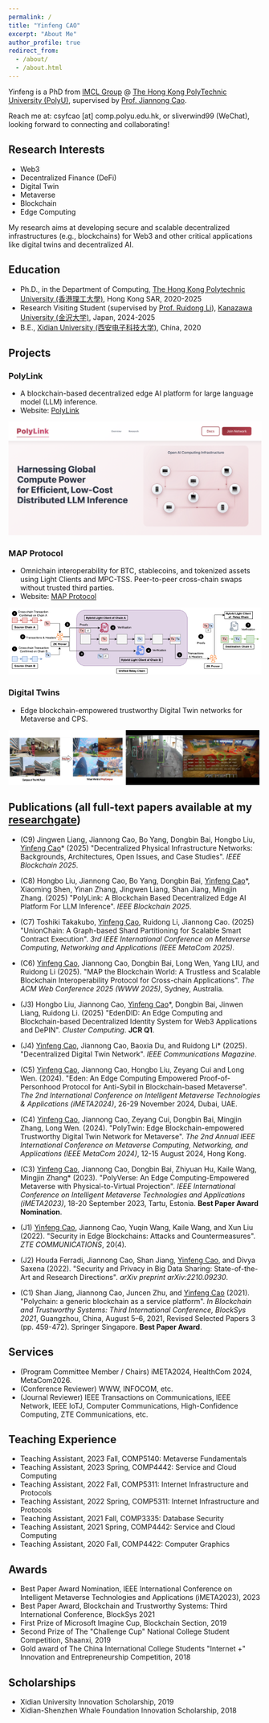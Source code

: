 ```yaml
---
permalink: /
title: "Yinfeng CAO"
excerpt: "About Me"
author_profile: true
redirect_from: 
  - /about/
  - /about.html
---
```


Yinfeng is a PhD from [IMCL Group](https://www4.comp.polyu.edu.hk/~labimcl/index.html) @ [The Hong Kong PolyTechnic University (PolyU)](https://www.polyu.edu.hk/), supervised by [Prof. Jiannong Cao](https://www4.comp.polyu.edu.hk/~csjcao/). 

Reach me at: csyfcao [at] comp.polyu.edu.hk, or sliverwind99 (WeChat), looking forward to connecting and collaborating!

## Research Interests
* Web3
* Decentralized Finance (DeFi)
* Digital Twin
* Metaverse
* Blockchain
* Edge Computing

My research aims at developing secure and scalable decentralized infrastructures (e.g., blockchains) for Web3 and other critical applications like digital twins and decentralized AI.

## Education
* Ph.D., in the Department of Computing, [The Hong Kong Polytechnic University (香港理工大學)](https://www.polyu.edu.hk), Hong Kong SAR, 2020-2025
* Research Visiting Student (supervised by [Prof. Ruidong Li](https://sites.google.com/site/liruidong/)), [Kanazawa University (金沢大学)](http://www.kanazawa-u.ac.jp), Japan, 2024-2025
* B.E., [Xidian University (西安电子科技大学)](https://www.xidian.edu.cn/), China, 2020

## Projects

### PolyLink
* A blockchain-based decentralized edge AI platform for large language model (LLM) inference. 
* Website: [PolyLink](https://polylink.evan.cafe)

![PolyLink](/images/projects/PolyLink.png)

### MAP Protocol
* Omnichain interoperability for BTC, stablecoins, and tokenized assets using Light Clients and MPC-TSS. Peer-to-peer cross-chain swaps without trusted third parties.
* Website: [MAP Protocol](https://www.mapprotocol.io)

![MAP Protocol](/images/projects/MAP.png)

### Digital Twins
* Edge blockchain-empowered trustworthy Digital Twin networks for Metaverse and CPS.

![Digital Twins](/images/projects/DT1.png)

## Publications (all full-text papers available at my [researchgate](https://www.researchgate.net/profile/Yinfeng-Cao-3?ev=hdr_xprf))

* (C9) Jingwen Liang, Jiannong Cao, Bo Yang, Dongbin Bai, Hongbo Liu, <u>Yinfeng Cao</u>* (2025) "Decentralized Physical Infrastructure Networks: Backgrounds, Architectures, Open Issues, and Case Studies". *IEEE Blockchain 2025*.

* (C8) Hongbo Liu, Jiannong Cao, Bo Yang, Dongbin Bai, <u>Yinfeng Cao</u>*, Xiaoming Shen, Yinan Zhang, Jingwen Liang, Shan Jiang, Mingjin Zhang. (2025) "PolyLink: A Blockchain Based Decentralized Edge AI Platform For LLM Inference". *IEEE Blockchain 2025*.

* (C7) Toshiki Takakubo, <u>Yinfeng Cao</u>, Ruidong Li, Jiannong Cao. (2025) "UnionChain: A Graph-based Shard Partitioning for Scalable Smart Contract Execution". *3rd IEEE International Conference on Metaverse Computing, Networking and Applications (IEEE MetaCom 2025)*.

* (C6) <u>Yinfeng Cao</u>, Jiannong Cao, Dongbin Bai, Long Wen, Yang LIU, and Ruidong Li (2025). "MAP the Blockchain World: A Trustless and Scalable Blockchain Interoperability Protocol for Cross-chain Applications". *The ACM Web Conference 2025 (WWW 2025)*, Sydney, Australia.

* (J3) Hongbo Liu, Jiannong Cao, <u>Yinfeng Cao</u>*, Dongbin Bai, Jinwen Liang, Ruidong Li. (2025) "EdenDID: An Edge Computing and Blockchain-based Decentralized Identity System for Web3 Applications and DePIN". *Cluster Computing*. **JCR Q1**.

* (J4) <u>Yinfeng Cao</u>, Jiannong Cao, Baoxia Du, and Ruidong Li* (2025). "Decentralized Digital Twin Network". *IEEE Communications Magazine*.

* (C5) <u>Yinfeng Cao</u>, Jiannong Cao, Hongbo Liu, Zeyang Cui and Long Wen. (2024). "Eden: An Edge Computing Empowered Proof-of-Personhood Protocol for Anti-Sybil in Blockchain-based Metaverse". *The 2nd International Conference on Intelligent Metaverse Technologies & Applications (iMETA2024)*, 26-29 November 2024, Dubai, UAE.

* (C4) <u>Yinfeng Cao</u>, Jiannong Cao, Zeyang Cui, Dongbin Bai, Mingjin Zhang, Long Wen. (2024). "PolyTwin: Edge Blockchain-empowered Trustworthy Digital Twin Network for Metaverse". *The 2nd Annual IEEE International Conference on Metaverse Computing, Networking, and Applications (IEEE MetaCom 2024)*, 12-15 August 2024, Hong Kong.

* (C3) <u>Yinfeng Cao</u>, Jiannong Cao, Dongbin Bai, Zhiyuan Hu, Kaile Wang, Mingjin Zhang* (2023). "PolyVerse: An Edge Computing-Empowered Metaverse with Physical-to-Virtual Projection". *IEEE International Conference on Intelligent Metaverse Technologies and Applications (iMETA2023)*, 18-20 September 2023, Tartu, Estonia. **Best Paper Award Nomination**.

* (J1) <u>Yinfeng Cao</u>, Jiannong Cao, Yuqin Wang, Kaile Wang, and Xun Liu (2022). "Security in Edge Blockchains: Attacks and Countermeasures". *ZTE COMMUNICATIONS*, 20(4).

* (J2) Houda Ferradi, Jiannong Cao, Shan Jiang, <u>Yinfeng Cao</u>, and Divya Saxena (2022). "Security and Privacy in Big Data Sharing: State-of-the-Art and Research Directions". *arXiv preprint arXiv:2210.09230*.

* (C1) Shan Jiang, Jiannong Cao, Juncen Zhu, and <u>Yinfeng Cao</u> (2021). "Polychain: a generic blockchain as a service platform". *In Blockchain and Trustworthy Systems: Third International Conference, BlockSys 2021*, Guangzhou, China, August 5–6, 2021, Revised Selected Papers 3 (pp. 459-472). Springer Singapore. **Best Paper Award**.


## Services
* (Program Committee Member / Chairs) iMETA2024, HealthCom 2024, MetaCom2026.
* (Conference Reviewer) WWW, INFOCOM, etc.
* (Journal Reviewer) IEEE Transactions on Communications, IEEE Network, IEEE IoTJ, Computer Communications, High-Confidence Computing, ZTE Communications, etc.

## Teaching Experience
* Teaching Assistant, 2023 Fall, COMP5140: Metaverse Fundamentals
* Teaching Assistant, 2023 Spring, COMP4442: Service and Cloud Computing
* Teaching Assistant, 2022 Fall, COMP5311: Internet Infrastructure and Protocols
* Teaching Assistant, 2022 Spring, COMP5311: Internet Infrastructure and Protocols
* Teaching Assistant, 2021 Fall, COMP3335: Database Security
* Teaching Assistant, 2021 Spring, COMP4442: Service and Cloud Computing
* Teaching Assistant, 2020 Fall, COMP4422: Computer Graphics


## Awards
* Best Paper Award Nomination, IEEE International Conference on Intelligent Metaverse Technologies and Applications (iMETA2023), 2023
* Best Paper Award, Blockchain and Trustworthy Systems: Third International Conference, BlockSys 2021
* First Prize of Microsoft Imagine Cup, Blockchain Section, 2019
* Second Prize of The "Challenge Cup" National College Student Competition, Shaanxi, 2019
* Gold award of The China International College Students "Internet +" Innovation and Entrepreneurship Competition, 2018

## Scholarships
* Xidian University Innovation Scholarship, 2019
* Xidian-Shenzhen Whale Foundation Innovation Scholarship, 2018